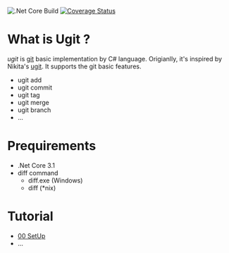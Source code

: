 ![.Net Core Build](https://github.com/gaufung/ugit/workflows/.NET%20Core/badge.svg)
[![Coverage Status](https://coveralls.io/repos/github/gaufung/ugit/badge.svg?branch=master)](https://coveralls.io/github/gaufung/ugit?branch=master)



# What is **Ugit** ?

*ugit* is [git](https://en.wikipedia.org/wiki/Git) basic implementation by C# language. Origianlly, it's inspired by Nikita's [ugit](https://www.leshenko.net/p/ugit/). It supports the git basic features. 
- ugit add 
- ugit commit 
- ugit tag 
- ugit merge
- ugit branch
- ...

# Prequirements 
- .Net Core 3.1
- diff command
  - diff.exe (Windows)
  - diff (*nix)

# Tutorial
- [00 SetUp](https://medium.com/@fenga/implement-git-by-yourself-1-introduction-ca13fbb896f7)
- ...
